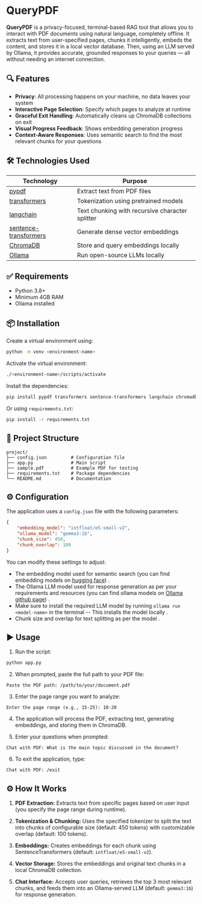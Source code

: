 # QueryPDF

**QueryPDF** is a privacy-focused, terminal-based RAG tool that allows you to interact with PDF documents using natural language, completely offline. It extracts text from user-specified pages, chunks it intelligently, embeds the content, and stores it in a local vector database. Then, using an LLM served by Ollama, it provides accurate, grounded responses to your queries — all without needing an internet connection.

## 🔍 Features

- **Privacy**: All processing happens on your machine, no data leaves your system
- **Interactive Page Selection**: Specify which pages to analyze at runtime
- **Graceful Exit Handling**: Automatically cleans up ChromaDB collections on exit
- **Visual Progress Feedback**: Shows embedding generation progress
- **Context-Aware Responses**: Uses semantic search to find the most relevant chunks for your questions

## 🛠️ Technologies Used

| Technology | Purpose |
|------------|---------|
| [pypdf](https://pypi.org/project/pypdf/) | Extract text from PDF files |
| [transformers](https://huggingface.co/docs/transformers/index) | Tokenization using pretrained models |
| [langchain](https://python.langchain.com/docs/introduction/) | Text chunking with recursive character splitter |
| [sentence-transformers](https://www.sbert.net/) | Generate dense vector embeddings |
| [ChromaDB](https://www.trychroma.com/) | Store and query embeddings locally |
| [Ollama](https://ollama.com/) | Run open-source LLMs locally |

## ✅ Requirements

* Python 3.8+
* Minimum 4GB RAM
* Ollama installed

## 📦 Installation

Create a virtual environment using:

```bash
python -m venv <environment-name>
```
Activate the virtual environment:

```bash
./<environment-name>/scripts/activate
```
Install the dependencies:

```bash
pip install pypdf transformers sentence-transformers langchain chromadb ollama colorama yaspin
```

Or using `requirements.txt`:

```bash
pip install -r requirements.txt
```

## 📂 Project Structure

```
project/
├── config.json         # Configuration file
├── app.py              # Main script
├── sample.pdf          # Example PDF for testing
├── requirements.txt    # Package dependencies
└── README.md           # Documentation
```

## ⚙️ Configuration

The application uses a `config.json` file with the following parameters:

```json
{
    "embedding_model": "intfloat/e5-small-v2",
    "ollama_model": "gemma3:1b",
    "chunk_size": 450,
    "chunk_overlap": 100
}
```

You can modify these settings to adjust:
- The embedding model used for semantic search (you can find embedding models on [hugging face](https://huggingface.co/)) .
- The Ollama LLM model used for response generation as per your requirements and resources (you can find ollama models on [Ollama github page](https://github.com/ollama/ollama)) .
- Make sure to install the required LLM model by running ```ollama run <model-name>``` in the terminal -- This installs the model locally .
- Chunk size and overlap for text splitting as per the model .


## ▶️ Usage

1. Run the script:

```bash
python app.py
```

2. When prompted, paste the full path to your PDF file:

```
Paste the PDF path: /path/to/your/document.pdf
```

3. Enter the page range you want to analyze:

```
Enter the page range (e.g., 15-25): 10-20
```

4. The application will process the PDF, extracting text, generating embeddings, and storing them in ChromaDB.

5. Enter your questions when prompted:

```
Chat with PDF: What is the main topic discussed in the document?
```

6. To exit the application, type:

```
Chat with PDF: /exit
```

## ⚙️ How It Works

1. **PDF Extraction:** Extracts text from specific pages based on user input (you specify the page range during runtime).

2. **Tokenization & Chunking:** Uses the specified tokenizer to split the text into chunks of configurable size (default: 450 tokens) with customizable overlap (default: 100 tokens).

3. **Embeddings:** Creates embeddings for each chunk using SentenceTransformers (default: `intfloat/e5-small-v2`).

4. **Vector Storage:** Stores the embeddings and original text chunks in a local ChromaDB collection.

5. **Chat Interface:** Accepts user queries, retrieves the top 3 most relevant chunks, and feeds them into an Ollama-served LLM (default: `gemma3:1b`) for response generation.
